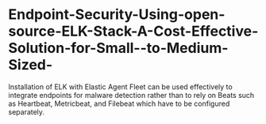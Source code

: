 # Endpoint-Security-Using-open-source-ELK-Stack-A-Cost-Effective-Solution-for-Small--to-Medium-Sized-
Installation of ELK with Elastic Agent Fleet can be used effectively to integrate endpoints for malware detection rather than to rely on Beats such as Heartbeat, Metricbeat, and Filebeat which have to be configured separately.
